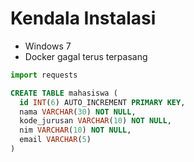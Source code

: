 # Kendala Instalasi
- Windows 7
- Docker gagal terus terpasang

```py
import requests
```

```sql
CREATE TABLE mahasiswa (
  id INT(6) AUTO_INCREMENT PRIMARY KEY,
  nama VARCHAR(30) NOT NULL,
  kode_jurusan VARCHAR(10) NOT NULL,
  nim VARCHAR(10) NOT NULL,
  email VARCHAR(5)
)
```
